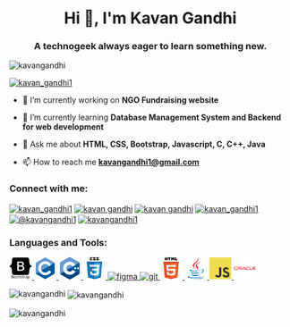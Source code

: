 <h1 align="center">Hi 👋, I'm Kavan Gandhi</h1>
<h3 align="center">A technogeek always eager to learn something new.</h3>

<p align="left"> <img src="https://komarev.com/ghpvc/?username=kavangandhi&label=Profile%20views&color=0e75b6&style=flat" alt="kavangandhi" /> </p>

<p align="left"> <a href="https://twitter.com/kavan_gandhi1" target="blank"><img src="https://img.shields.io/twitter/follow/kavan_gandhi1?logo=twitter&style=for-the-badge" alt="kavan_gandhi1" /></a> </p>

- 🔭 I’m currently working on **NGO Fundraising website**

- 🌱 I’m currently learning **Database Management System and Backend for web development**

- 💬 Ask me about **HTML, CSS, Bootstrap, Javascript, C, C++, Java**

- 📫 How to reach me **kavangandhi1@gmail.com**
 
<h3 align="left">Connect with me:</h3>
<p align="left">
<a href="https://twitter.com/kavan_gandhi1" target="blank"><img align="center" src="https://raw.githubusercontent.com/rahuldkjain/github-profile-readme-generator/master/src/images/icons/Social/twitter.svg" alt="kavan_gandhi1" height="30" width="40" /></a>
<a href="https://linkedin.com/in/kavan gandhi" target="blank"><img align="center" src="https://raw.githubusercontent.com/rahuldkjain/github-profile-readme-generator/master/src/images/icons/Social/linked-in-alt.svg" alt="kavan gandhi" height="30" width="40" /></a>
<a href="https://stackoverflow.com/users/kavan gandhi" target="blank"><img align="center" src="https://raw.githubusercontent.com/rahuldkjain/github-profile-readme-generator/master/src/images/icons/Social/stack-overflow.svg" alt="kavan gandhi" height="30" width="40" /></a>
<a href="https://instagram.com/kavan_gandhi1" target="blank"><img align="center" src="https://raw.githubusercontent.com/rahuldkjain/github-profile-readme-generator/master/src/images/icons/Social/instagram.svg" alt="kavan_gandhi1" height="30" width="40" /></a>
<a href="https://medium.com/@kavangandhi1" target="blank"><img align="center" src="https://raw.githubusercontent.com/rahuldkjain/github-profile-readme-generator/master/src/images/icons/Social/medium.svg" alt="@kavangandhi1" height="30" width="40" /></a>
<a href="https://www.codechef.com/users/kavangandhi1" target="blank"><img align="center" src="https://cdn.jsdelivr.net/npm/simple-icons@3.1.0/icons/codechef.svg" alt="kavangandhi1" height="30" width="40" /></a>
</p>

<h3 align="left">Languages and Tools:</h3>
<p align="left"> <a href="https://getbootstrap.com" target="_blank" rel="noreferrer"> <img src="https://raw.githubusercontent.com/devicons/devicon/master/icons/bootstrap/bootstrap-plain-wordmark.svg" alt="bootstrap" width="40" height="40"/> </a> <a href="https://www.cprogramming.com/" target="_blank" rel="noreferrer"> <img src="https://raw.githubusercontent.com/devicons/devicon/master/icons/c/c-original.svg" alt="c" width="40" height="40"/> </a> <a href="https://www.w3schools.com/cpp/" target="_blank" rel="noreferrer"> <img src="https://raw.githubusercontent.com/devicons/devicon/master/icons/cplusplus/cplusplus-original.svg" alt="cplusplus" width="40" height="40"/> </a> <a href="https://www.w3schools.com/css/" target="_blank" rel="noreferrer"> <img src="https://raw.githubusercontent.com/devicons/devicon/master/icons/css3/css3-original-wordmark.svg" alt="css3" width="40" height="40"/> </a> <a href="https://www.figma.com/" target="_blank" rel="noreferrer"> <img src="https://www.vectorlogo.zone/logos/figma/figma-icon.svg" alt="figma" width="40" height="40"/> </a> <a href="https://git-scm.com/" target="_blank" rel="noreferrer"> <img src="https://www.vectorlogo.zone/logos/git-scm/git-scm-icon.svg" alt="git" width="40" height="40"/> </a> <a href="https://www.w3.org/html/" target="_blank" rel="noreferrer"> <img src="https://raw.githubusercontent.com/devicons/devicon/master/icons/html5/html5-original-wordmark.svg" alt="html5" width="40" height="40"/> </a> <a href="https://www.java.com" target="_blank" rel="noreferrer"> <img src="https://raw.githubusercontent.com/devicons/devicon/master/icons/java/java-original.svg" alt="java" width="40" height="40"/> </a> <a href="https://developer.mozilla.org/en-US/docs/Web/JavaScript" target="_blank" rel="noreferrer"> <img src="https://raw.githubusercontent.com/devicons/devicon/master/icons/javascript/javascript-original.svg" alt="javascript" width="40" height="40"/> </a> <a href="https://www.oracle.com/" target="_blank" rel="noreferrer"> <img src="https://raw.githubusercontent.com/devicons/devicon/master/icons/oracle/oracle-original.svg" alt="oracle" width="40" height="40"/> </a> </p>

<p><img align="left" src="https://github-readme-stats.vercel.app/api/top-langs?username=kavangandhi&show_icons=true&locale=en&layout=compact" alt="kavangandhi" /></p>

<p>&nbsp;<img align="center" src="https://github-readme-stats.vercel.app/api?username=kavangandhi&show_icons=true&locale=en" alt="kavangandhi" /></p>

<p><img align="center" src="https://github-readme-streak-stats.herokuapp.com/?user=kavangandhi&" alt="kavangandhi" /></p>
